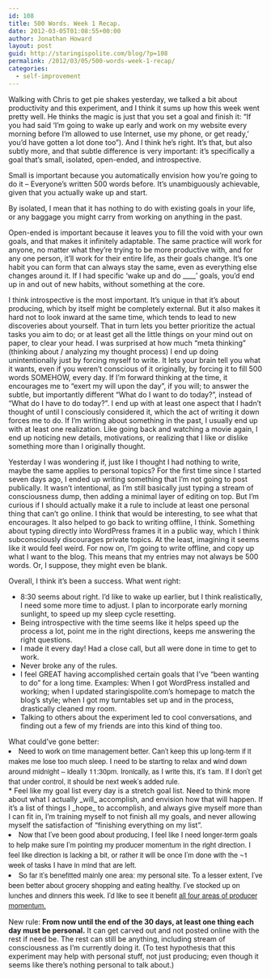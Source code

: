 ```yaml
---
id: 108
title: 500 Words. Week 1 Recap.
date: 2012-03-05T01:08:55+00:00
author: Jonathan Howard
layout: post
guid: http://staringispolite.com/blog/?p=108
permalink: /2012/03/05/500-words-week-1-recap/
categories:
  - self-improvement
---
```

Walking with Chris to get pie shakes yesterday, we talked a bit about productivity and this experiment, and I think it sums up how this week went pretty well. He thinks the magic is just that you set a goal and finish it: “If you had said &#8216;I’m going to wake up early and work on my website every morning before I’m allowed to use Internet, use my phone, or get ready,&#8217; you’d have gotten a lot done too”). And I think he’s right. It’s that, but also subtly more, and that subtle difference is very important: it’s specifically a goal that&#8217;s small, isolated, open-ended, and introspective.

Small is important because you automatically envision how you’re going to do it – Everyone’s written 500 words before. It’s unambiguously achievable, given that you actually wake up and start.

By isolated, I mean that it has nothing to do with existing goals in your life, or any baggage you might carry from working on anything in the past.

Open-ended is important because it leaves you to fill the void with your own goals, and that makes it infinitely adaptable. The same practice will work for anyone, no matter what they’re trying to be more productive with, and for any one person, it’ll work for their entire life, as their goals change. It’s one habit you can form that can always stay the same, even as everything else changes around it. If I had specific ‘wake up and do \____’ goals, you’d end up in and out of new habits, without something at the core.

I think introspective is the most important. It’s unique in that it’s about producing, which by itself might be completely external. But it also makes it hard not to look inward at the same time, which tends to lead to new discoveries about yourself. That in turn lets you better prioritize the actual tasks you aim to do; or at least get all the little things on your mind out on paper, to clear your head. I was surprised at how much “meta thinking” (thinking about / analyzing my thought process) I end up doing unintentionally just by forcing myself to write. It lets your brain tell you what it wants, even if you weren’t conscious of it originally, by forcing it to fill 500 words SOMEHOW, every day. If I’m forward thinking at the time, it encourages me to “exert my will upon the day”, if you will; to answer the subtle, but importantly different “What do I want to do today?”, instead of “What do I have to do today?”. I end up with at least one aspect that I hadn’t thought of until I consciously considered it, which the act of writing it down forces me to do. If I’m writing about something in the past, I usually end up with at least one realization. Like going back and watching a movie again, I end up noticing new details, motivations, or realizing that I like or dislike something more than I originally thought.

Yesterday I was wondering if, just like I thought I had nothing to write, maybe the same applies to personal topics? For the first time since I started seven days ago, I ended up writing something that I’m not going to post publically. It wasn’t intentional, as I’m still basically just typing a stream of consciousness dump, then adding a minimal layer of editing on top. But I’m curious if I should actually make it a rule to include at least one personal thing that can’t go online. I think that would be interesting, to see what that encourages. It also helped to go back to writing offline, I think. Something about typing directly into WordPress frames it in a public way, which I think subconsciously discourages private topics. At the least, imagining it seems like it would feel weird. For now on, I’m going to write offline, and copy up what I want to the blog. This means that my entries may not always be 500 words. Or, I suppose, they might even be blank.

Overall, I think it’s been a success. What went right:

  * 8:30 seems about right. I’d like to wake up earlier, but I think realistically, I need some more time to adjust. I plan to incorporate early morning sunlight, to speed up my sleep cycle resetting.
  * Being introspective with the time seems like it helps speed up the process a lot, point me in the right directions, keeps me answering the right questions.
  * I made it every day! Had a close call, but all were done in time to get to work.
  * Never broke any of the rules.
  * I feel GREAT having accomplished certain goals that I&#8217;ve &#8220;been wanting to do&#8221; for a long time. Examples: When I got WordPress installed and working; when I updated staringispolite.com&#8217;s homepage to match the blog&#8217;s style; when I got my turntables set up and in the process, drastically cleaned my room.
  * Talking to others about the experiment led to cool conversations, and finding out a few of my friends are into this kind of thing too.

<div>
  What could&#8217;ve gone better:
</div>

<li style="font-family: 'Helvetica Neue', Helvetica, Arial, sans-serif;">
  Need to work on time management better. Can&#8217;t keep this up long-term if it makes me lose too much sleep. I need to be starting to relax and wind down around midnight &#8211; ideally 11:30pm. Ironically, as I write this, it&#8217;s 1am. If I don&#8217;t get that under control, it should be next week&#8217;s added rule.
</li>
  * Feel like my goal list every day is a stretch goal list. Need to think more about what I actually _will_ accomplish, and envision how that will happen. If it&#8217;s a list of things I _hope_ to accomplish, and always give myself more than I can fit in, I&#8217;m training myself to not finish all my goals, and never allowing myself the satisfaction of &#8220;finishing everything on my list&#8221;.
<li style="font-family: 'Helvetica Neue', Helvetica, Arial, sans-serif;">
  Now that I&#8217;ve been good about producing, I feel like I need longer-term goals to help make sure I’m pointing my producer momentum in the right direction. I feel like direction is lacking a bit, or rather it will be once I&#8217;m done with the ~1 week of tasks I have in mind that are left.
</li>
<li style="font-family: 'Helvetica Neue', Helvetica, Arial, sans-serif;">
  So far it&#8217;s benefitted mainly one area: my personal site. To a lesser extent, I&#8217;ve been better about grocery shopping and eating healthy. I&#8217;ve stocked up on lunches and dinners this week. I&#8217;d like to see it benefit <a title="500 Words. Day 4." href="http://staringispolite.com/blog/2012/03/01/500-words-day-4/">all four areas of producer momentum.</a>
</li>

New rule: **From now until the end of the 30 days, at least one thing each day must be personal.** It can get carved out and not posted online with the rest if need be. The rest can still be anything, including stream of consciousness as I&#8217;m currently doing it. (To test hypothesis that this experiment may help with personal stuff, not just producing; even though it seems like there&#8217;s nothing personal to talk about.)